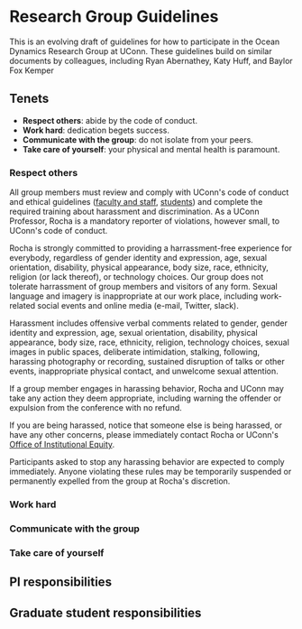 # Research Group Guidelines

This is an evolving draft of guidelines for how to participate in the Ocean Dynamics
Research Group at UConn. These guidelines build on similar documents by
colleagues, including Ryan Abernathey, Katy Huff, and Baylor Fox Kemper

## Tenets

- **Respect others**: abide by the code of conduct.
- **Work hard**: dedication begets success.
- **Communicate with the group**: do not isolate from your peers.
- **Take care of yourself**: your physical and mental health is paramount.

### Respect others
All group members must review and comply with UConn's code of conduct and ethical
guidelines
([faculty and staff](https://policy.uconn.edu/2011/05/17/employee-code-of-conduct/),
[students](https://community.uconn.edu/wp-content/uploads/sites/523/2020/09/20_21-The-Student-Code-1.pdf))
and complete the required training about harassment and discrimination.  As a UConn Professor,
Rocha is a mandatory reporter of violations, however small, to UConn's code of conduct.

Rocha is strongly committed to providing a harrassment-free experience for everybody, regardless of gender identity and expression, age, sexual orientation,
disability, physical appearance, body size, race, ethnicity, religion (or lack thereof), or technology choices.
Our group does not tolerate harrassment of group members and visitors of any form. Sexual language and imagery is
inappropriate at our work place, including work-related social events and online media
(e-mail, Twitter, slack).

Harassment includes offensive verbal comments related to gender, gender identity and expression, age, sexual orientation, disability, physical appearance, body size, race, ethnicity, religion, technology choices, sexual images in public spaces, deliberate intimidation, stalking, following, harassing photography or recording, sustained disruption of talks or other events, inappropriate physical contact, and unwelcome sexual attention.

If a group member engages in harassing behavior, Rocha and UConn may take any action they deem appropriate, including warning the offender or expulsion from the conference with no refund.

If you are being harassed, notice that someone else is being harassed, or have any other concerns, please
immediately contact Rocha or UConn's [Office of Institutional Equity](https://equity.uconn.edu/discrimination/).

Participants asked to stop any harassing behavior are expected to comply immediately.
Anyone violating these rules may be temporarily suspended or permanently expelled from the group at Rocha's discretion.

### Work hard

### Communicate with the group

### Take care of yourself

## PI responsibilities

## Graduate student responsibilities
